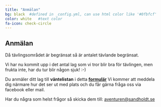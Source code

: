 ```yaml
---
title: "Anmälan"
bg: black  #defined in _config.yml, can use html color like '#0fbfcf'
color: white   #text color
fa-icon: check-circle
---
```


## Anmälan

Då tävlingsområdet är begränsat så är antalet tävlande begränsat.

Vi har nu kommit upp i det antal lag som vi tror blir bra för tävlingen, 
men frukta inte, har du tur blir någon sjuk! :-)

Du anmäler ditt lag till **väntelistan** i detta **[formulär](http://goo.gl/forms/1v99zN6GKu)**
Vi kommer att meddela dig närmare hur det ser ut med plats och du får gärna fråga oss via facebook eller mail.

Har du några som helst frågor så skicka dem till: 
<a href="mailto:aventuren@sandholdt.se">aventuren@sandholdt.se</a>
